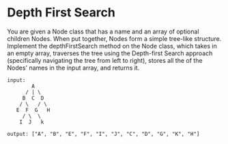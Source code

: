 # Depth First Search

You are given a Node class that has a name and an array of optional children Nodes.
When put together, Nodes form a simple tree-like structure.
Implement the depthFirstSearch method on the Node class, which takes in an empty array,
traverses the tree using the Depth-first Search approach (specifically navigating the
tree from left to right), stores all the of the Nodes' names in the input array, and returns it.

```
input:
        A
      /	| \
     B	C  D
    / \	  / \
   E  F  G   H
     / \  \
    I  J   k

output: ["A", "B", "E", "F", "I", "J", "C", "D", "G", "K", "H"]
```
